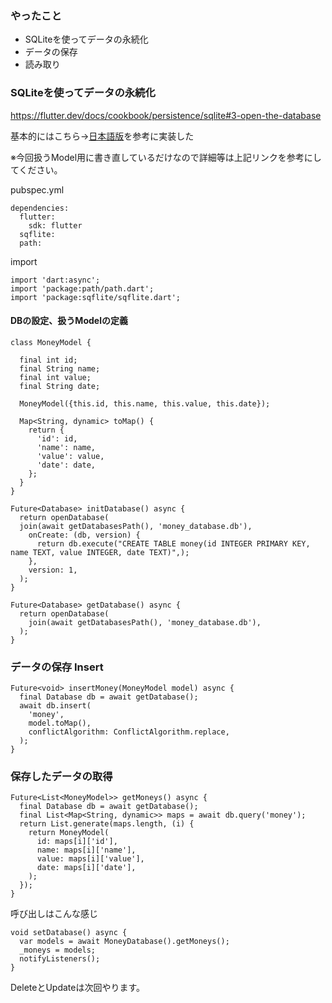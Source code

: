 ### やったこと
- SQLiteを使ってデータの永続化
- データの保存
- 読み取り


### SQLiteを使ってデータの永続化

https://flutter.dev/docs/cookbook/persistence/sqlite#3-open-the-database


基本的にはこちら→[日本語版](https://flutter.ctrnost.com/logic/sqlite/)を参考に実装した

※今回扱うModel用に書き直しているだけなので詳細等は上記リンクを参考にしてください。

pubspec.yml
```
dependencies:
  flutter:
    sdk: flutter
  sqflite:
  path:
```

import
```
import 'dart:async';
import 'package:path/path.dart';
import 'package:sqflite/sqflite.dart';
```

#### DBの設定、扱うModelの定義

```
class MoneyModel {

  final int id;
  final String name;
  final int value;
  final String date;

  MoneyModel({this.id, this.name, this.value, this.date});

  Map<String, dynamic> toMap() {
    return {
      'id': id,
      'name': name,
      'value': value,
      'date': date,
    };
  }
}
```

```
Future<Database> initDatabase() async {
  return openDatabase(
  join(await getDatabasesPath(), 'money_database.db'),
    onCreate: (db, version) {
      return db.execute("CREATE TABLE money(id INTEGER PRIMARY KEY, name TEXT, value INTEGER, date TEXT)",);
    },
    version: 1,
  );
}
```

```
Future<Database> getDatabase() async {
  return openDatabase(
    join(await getDatabasesPath(), 'money_database.db'),
  );
}
```

### データの保存 Insert

```
Future<void> insertMoney(MoneyModel model) async {
  final Database db = await getDatabase();
  await db.insert(
    'money',
    model.toMap(),
    conflictAlgorithm: ConflictAlgorithm.replace,
  );
}
```


### 保存したデータの取得

```
Future<List<MoneyModel>> getMoneys() async {
  final Database db = await getDatabase();
  final List<Map<String, dynamic>> maps = await db.query('money');
  return List.generate(maps.length, (i) {
    return MoneyModel(
      id: maps[i]['id'],
      name: maps[i]['name'],
      value: maps[i]['value'], 
      date: maps[i]['date'],
    );
  });
}
```

呼び出しはこんな感じ
```
void setDatabase() async {
  var models = await MoneyDatabase().getMoneys();
  _moneys = models;
  notifyListeners();
}
```


DeleteとUpdateは次回やります。

